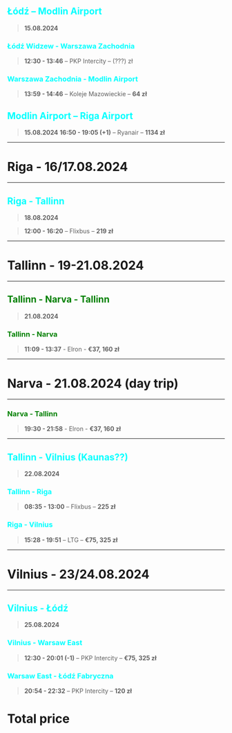 ## <span style="color:cyan"> Łódź – Modlin Airport </span>
> **15.08.2024**

### <span style="color:cyan"> Łódź Widzew - Warszawa Zachodnia </span>
> **12:30 - 13:46** – PKP Intercity – (???) zł <!-- **75 zł** -->

### <span style="color:cyan"> Warszawa Zachodnia - Modlin Airport </span>
> **13:59 - 14:46** – Koleje Mazowieckie – **64 zł**

## <span style="color:cyan"> Modlin Airport – Riga Airport </span>
> **15.08.2024**
> **16:50 - 19:05 (+1)** – Ryanair – **1134 zł**

<hr>

# Riga - 16/17.08.2024

<hr>

## <span style="color:cyan"> Riga - Tallinn </span>
> **18.08.2024**

> **12:00 - 16:20** – Flixbus – **219 zł**

<hr>

# Tallinn - 19-21.08.2024

<hr>

## <span style="color:green"> Tallinn - Narva - Tallinn </span>
> **21.08.2024**


### <span style="color:green"> Tallinn - Narva </span>
> **11:09 - 13:37** - Elron - **€37, 160 zł**

<hr>

# Narva - 21.08.2024 (day trip)

<hr>

### <span style="color:green"> Narva - Tallinn </span>
> **19:30 - 21:58** - Elron - **€37, 160 zł**

<hr>

## <span style="color:cyan"> Tallinn - Vilnius (Kaunas??) </span>
> **22.08.2024**

### <span style="color:cyan"> Tallinn - Riga </span>
> **08:35 - 13:00** – Flixbus – **225 zł**

### <span style="color:cyan"> Riga - Vilnius </span>
> **15:28 - 19:51** – LTG – **€75, 325 zł**

<hr>

# Vilnius - 23/24.08.2024

<hr>

## <span style="color:cyan"> Vilnius - Łódź </span>
> **25.08.2024**
### <span style="color:cyan"> Vilnius - Warsaw East </span>
> **12:30 - 20:01 (-1)** – PKP Intercity – **€75, 325 zł**

### <span style="color:cyan"> Warsaw East - Łódź Fabryczna </span>
> **20:54 - 22:32** – PKP Intercity – **120 zł**

# Total price
<!-- > **2000 zł ± 335 zł** -->